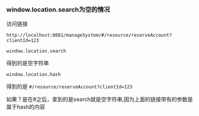 ### window.location.search为空的情况

访问链接

`http://localhost:8081/manageSystem/#/resource/reserveAccount?clientId=123`

```
window.location.search  
```
得到的是空字符串

```
window.location.hash  
```

得到的是 `#/resource/reserveAccount?clientId=123`

如果？是在#之后，拿到的是search就是空字符串,因为上面的链接带有的参数是属于hash的内容


